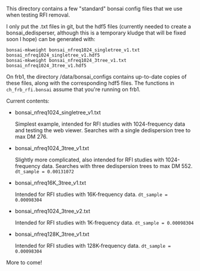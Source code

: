 This directory contains a few "standard" bonsai config files that we use
when testing RFI removal.

I only put the .txt files in git, but the hdf5 files (currently needed to
create a bonsai_dedisperser, although this is a temporary kludge that will
be fixed soon I hope) can be generated with:
```
bonsai-mkweight bonsai_nfreq1024_singletree_v1.txt bonsai_nfreq1024_singletree_v1.hdf5
bonsai-mkweight bonsai_nfreq1024_3tree_v1.txt bonsai_nfreq1024_3tree_v1.hdf5
```

On frb1, the directory /data/bonsai_configs contains up-to-date copies of
these files, along with the corresponding hdf5 files.  The functions in
`ch_frb_rfi.bonsai` assume that you're running on frb1.

Current contents:

  - bonsai_nfreq1024_singletree_v1.txt

    Simplest example, intended for RFI studies with 1024-frequency data and
    testing the web viewer.  Searches with a single dedispersion tree to max DM 276.

  - bonsai_nfreq1024_3tree_v1.txt

    Slightly more complicated, also intended for RFI studies with 1024-frequency data.
    Searches with three dedispersion trees to max DM 552. `dt_sample = 0.00131072`

  - bonsai_nfreq16K_3tree_v1.txt

    Intended for RFI studies with 16K-frequency data. `dt_sample = 0.00098304`

  - bonsai_nfreq1024_3tree_v2.txt

    Intended for RFI studies with 1K-frequency data. `dt_sample = 0.00098304`

  - bonsai_nfreq128K_3tree_v1.txt

    Intended for RFI studies with 128K-frequency data. `dt_sample = 0.00098304`

More to come!
